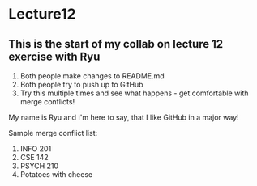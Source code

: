# Lecture12
## This is the start of my collab on lecture 12 exercise with Ryu
1. Both people make changes to README.md
2. Both people try to push up to GitHub
3. Try this multiple times and see what happens - get comfortable with merge conflicts!


My name is Ryu and I'm here to say, that I like GitHub in a major way!

Sample merge conflict list:
1. INFO 201
2. CSE 142
3. PSYCH 210
4. Potatoes with cheese
